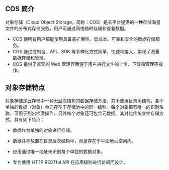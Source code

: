 ## COS 简介

对象存储（Cloud Object Storage，简称：COS）是云平台提供的一种存储海量文件的分布式存储服务，用户可通过网络随时存储和查看数据。  

- COS 使所有用户都能使用具备高扩展性、低成本、可靠和安全的数据存储服务。  
- COS 通过控制台、API、SDK 等多样化方式简单、快速地接入，实现了海量数据存储和管理。  
- COS 提供了直观的 Web 管理界面便于用户进行文件的上传、下载和管理等操作。

## 对象存储特点
对象存储是云存储中一种无层次结构的数据存储方法，其不使用目录树结构，各个单独的数据（对象）单元存在于存储池中的同一级别。每个对象都有唯一的识别名称，可用于列出检索操作，另外每个对象还可包含元数据。其对比传统文件存储方式，具有如下特点：

- 数据作为单独的对象进行存储。

- 数据并不放置在目录层次结构中，而是存在于平面地址空间内。

- 应用通过唯一地址来识别每个单独的数据对象。

- 专为使用 HTTP RESTful API 在应用级别进行访问而设计。

